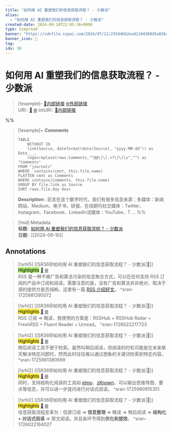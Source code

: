 ```yaml
---
title: "如何用 AI 重塑我们的信息获取流程？ - 少数派"
alias: 
  - "如何用 AI 重塑我们的信息获取流程？ - 少数派"
created-date: 2024-09-10T22:05:36+0800
type: Simpread
banner: "https://cdnfile.sspai.com/2024/07/12/255ddbb2ead1104308d5a826a64be47a.png "
banner_icon: 🔖
tag: 
idx: 36
---
```


# 如何用 AI 重塑我们的信息获取流程？ - 少数派

> [!example]- [🧷内部链接](<http://localhost:7026/unread/36>) [🌐外部链接](<>)    
> URI:: [🧷](<http://localhost:7026/unread/36>) [🌐](<>) 
> intURI:: [🧷内部链接](<http://localhost:7026/reading/36>)

%%
> [!example]+ **Comments**  
> ```dataview
> TABLE 
>     WITHOUT ID
>     link(Source, dateformat(date(Source), "yyyy-MM-dd")) as Date___, 
>     regexreplace(rows.Comments,"^@@\[\[.+?\]\]\s","") as "Comments"
> FROM "journals"
> WHERE  contains(cmnt, this.file.name)
> FLATTEN cmnt as Comments
> WHERE contains(Comments, this.file.name)
> GROUP BY file.link as Source
> SORT rows.file.day desc
> ```
>  **Description**:: 前言在这个数字时代，我们有很多信息来源：多媒体：新闻网站、Medium、电子书、研报、在线期刊社交媒体：Twitter、Instagram、Facebook、LinkedIn流媒体：YouTube、T ...
%%

> [!md] Metadata  
> **标题**:: [如何用 AI 重塑我们的信息获取流程？ - 少数派](https://sspai.com/post/90423)  
> **日期**:: [[2024-09-10]]  

## Annotations


> [!srhl5] [[SR36@如何用 AI 重塑我们的信息获取流程？ - 少数派|📄]] <mark style="background-color: #a8ea68">Highlights</mark> [🧷](<http://localhost:7026/unread/36#id=1725981395072>) [🌐](<#id=1725981395072>)   
> RSS 是一种不被广告和算法污染的信息聚合方式，可以在任何支持 RSS 订阅的产品中订阅和阅读。需要注意的是，没有广告和算法并非绝对，取决于源的提供方是否纯粹。这里有一篇 [RSS 介绍好文](https://sspai.com/link?target=https%3A%2F%2Fncase.me%2Frss%2F)。
> ^sran-1725981395072

> [!srhl2] [[SR36@如何用 AI 重塑我们的信息获取流程？ - 少数派|📄]] <mark style="background-color: #ffeb3b">Highlights</mark> [🧷](<http://localhost:7026/unread/36#id=1726022217723>) [🌐](<#id=1726022217723>)   
> RSS 订阅 => 略读，我使用的方案是：RSSHub + RSSHub Radar + FreshRSS + Fluent Reader + Unread。
> ^sran-1726022217723

> [!srhl2] [[SR36@如何用 AI 重塑我们的信息获取流程？ - 少数派|📄]] <mark style="background-color: #ffeb3b">Highlights</mark> [🧷](<http://localhost:7026/unread/36#id=1725981380699>) [🌐](<#id=1725981380699>)   
> 稍后阅读工具不便于检索。虽然叫稍后阅读，但阅读的时机可能是在未来某天解决特定问题时，然而此时往往难以通过想象的关键词检索到特定内容。
> ^sran-1725981380699

> [!srhl2] [[SR36@如何用 AI 重塑我们的信息获取流程？ - 少数派|📄]] <mark style="background-color: #ffeb3b">Highlights</mark> [🧷](<http://localhost:7026/unread/36#id=1725980915351>) [🌐](<#id=1725980915351>)   
> 同时，支持结构化阅读的工具如 [elmo](https://sspai.com/link?target=https%3A%2F%2Fwww.elmo.chat%2F)、[zKnown](https://sspai.com/link?target=https%3A%2F%2Freadknown.cn%2F)，可以输出思维导图、要点等信息，并可以进一步提问进行对话式阅读。
> ^sran-1725980915351

> [!srhl2] [[SR36@如何用 AI 重塑我们的信息获取流程？ - 少数派|📄]] <mark style="background-color: #ffeb3b">Highlights</mark> [🧷](<http://localhost:7026/unread/36#id=1726022164027>) [🌐](<#id=1726022164027>)   
> 信息获取流程变革为：信源订阅 => **信息整理** => 略读 => 稍后阅读 => **结构化 + 对话式阅读** => 原文阅读。并且各环节得到**优化和提效**。
> ^sran-1726022164027


